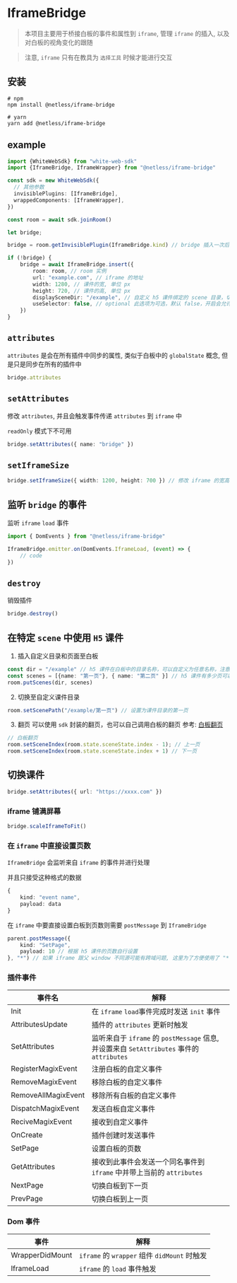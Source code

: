 # IframeBridge

> 本项目主要用于桥接白板的事件和属性到 `iframe`, 管理 `iframe` 的插入, 以及对白板的视角变化的跟随

> 注意, `iframe` 只有在教具为 `选择工具` 时候才能进行交互

## 安装
```
# npm
npm install @netless/iframe-bridge

# yarn
yarn add @netless/iframe-bridge
```

## example

``` typescript
import {WhiteWebSdk} from "white-web-sdk"
import {IframeBridge, IframeWrapper} from "@netless/iframe-bridge"

const sdk = new WhiteWebSdk({
  // 其他参数
  invisiblePlugins: [IframeBridge],
  wrappedComponents: [IframeWrapper],
})

const room = await sdk.joinRoom()

let bridge;

bridge = room.getInvisiblePlugin(IframeBridge.kind) // bridge 插入一次后续会自动插入，所以需要先 get 防止重复插入

if (!bridge) {
    bridge = await IframeBridge.insert({
        room: room, // room 实例
        url: "example.com", // iframe 的地址
        width: 1280, // 课件的宽, 单位 px
        height: 720, // 课件的高, 单位 px
        displaySceneDir: "/example", // 自定义 h5 课件绑定的 scene 目录，切换到其他目录，课件会自动隐藏，注意，此目录需要用户在白板中自行创建,
        useSelector: false, // optional 此选项为可选，默认 false，开启会允许 selector 教具操作课件
    })
}
```

## `attributes`
`attributes` 是会在所有插件中同步的属性, 类似于白板中的 `globalState` 概念, 但是只是同步在所有的插件中
```typescript
bridge.attributes
```

## `setAttributes`
修改 `attributes`, 并且会触发事件传递 `attributes` 到 `iframe` 中

`readOnly` 模式下不可用
```typescript
bridge.setAttributes({ name: "bridge" })
```

## `setIframeSize`
```typescript
bridge.setIframeSize({ width: 1200, height: 700 }) // 修改 iframe 的宽高
```

## 监听 `bridge` 的事件
监听 `iframe` `load` 事件
```typescript
import { DomEvents } from "@netless/iframe-bridge"

IframeBridge.emitter.on(DomEvents.IframeLoad, (event) => {
    // code
})
``` 

## `destroy`
销毁插件
```typescript
bridge.destroy()
```

## 在特定 `scene` 中使用 `H5` 课件

1. 插入自定义目录和页面至白板
```typescript
const dir = "/example" // h5 课件在白板中的目录名称，可以自定义为任意名称，注意不要跟已有目录重复
const scenes = [{name: "第一页"}, { name: "第二页" }] // h5 课件有多少页可以创建多少个, 但并不是严格对应
room.putScenes(dir, scenes)
```

2. 切换至自定义课件目录
```typescript
room.setScenePath("/example/第一页") // 设置为课件目录的第一页
```

3. 翻页
可以使用 `sdk` 封装的翻页，也可以自己调用白板的翻页
参考: [白板翻页](https://developer.netless.link/docs/javascript/features/js-scenes/#%E7%BF%BB%E9%A1%B5%EF%BC%88%E5%90%8C%E7%9B%AE%E5%BD%95%EF%BC%89)
```typescript
// 白板翻页
room.setSceneIndex(room.state.sceneState.index - 1); // 上一页
room.setSceneIndex(room.state.sceneState.index + 1) // 下一页
```

## 切换课件
```typescript
bridge.setAttributes({ url: "https://xxxx.com" })
```

### iframe 铺满屏幕
```typescript
bridge.scaleIframeToFit()
```

### 在 `iframe` 中直接设置页数
`IframeBridge` 会监听来自 `iframe` 的事件并进行处理

并且只接受这种格式的数据
```typescript
{
    kind: "event name",
    payload: data
}
```

在 `iframe` 中要直接设置白板到页数则需要 `postMessage` 到 `IframeBridge`
```typescript
parent.postMessage({
    kind: "SetPage",
    payload: 10 // 根据 h5 课件的页数自行设置
}, "*") // 如果 iframe 跟父 window 不同源可能有跨域问题, 这里为了方便使用了 "*"
```

### 插件事件

| 事件名              | 解释                                                         |
| ------------------- | ------------------------------------------------------------ |
| Init                | 在 `iframe` `load`事件完成时发送 `init` 事件                 |
| AttributesUpdate    | 插件的 `attributes` 更新时触发                               |
| SetAttributes       | 监听来自于 `iframe` 的 `postMessage` 信息, 并设置来自 `SetAttributes` 事件的 `attributes` |
| RegisterMagixEvent  | 注册白板的自定义事件                                         |
| RemoveMagixEvent    | 移除白板的自定义事件                                         |
| RemoveAllMagixEvent | 移除所有白板的自定义事件                                     |
| DispatchMagixEvent  | 发送白板自定义事件                                           |
| ReciveMagixEvent    | 接收到自定义事件                                             |
| OnCreate            | 插件创建时发送事件                                           |
| SetPage             | 设置白板的页数                                               |
| GetAttributes       | 接收到此事件会发送一个同名事件到 `iframe` 中并带上当前的 `attributes` |
| NextPage            | 切换白板到下一页                                              |
| PrevPage            | 切换白板到上一页                                              |



### Dom 事件

| 事件            | 解释                                         |
| --------------- | -------------------------------------------- |
| WrapperDidMount | `iframe` 的 `wrapper` 组件 `didMount` 时触发 |
| IframeLoad      | `iframe` 的 `load` 事件触发                  |


